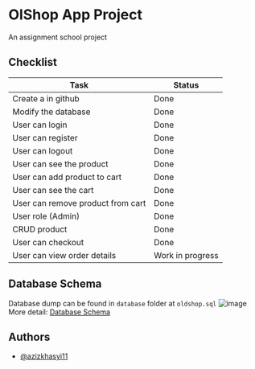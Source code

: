# OlShop App Project

An assignment school project

## Checklist

| Task                              | Status           |
| --------------------------------- | ---------------- |
| Create a in github                | Done             |
| Modify the database               | Done             |
| User can login                    | Done             |
| User can register                 | Done             |
| User can logout                   | Done             |
| User can see the product          | Done             |
| User can add product to cart      | Done             |
| User can see the cart             | Done             |
| User can remove product from cart | Done             |
| User role (Admin)                 | Done             |
| CRUD product                      | Done             |
| User can checkout                 | Done             |
| User can view order details       | Work in progress |

## Database Schema

Database dump can be found in `database` folder at `oldshop.sql`
![image](https://github.com/user-attachments/assets/d729b53b-3b59-4161-93ef-50cbab83e6c0)
More detail: [Database Schema](https://dbdiagram.io/d/669536f69939893daef8a2e3)

## Authors

- [@azizkhasyi11](https://github.com/Azizkhasyi11)
